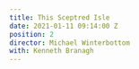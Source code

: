 ```yaml
---
title: This Sceptred Isle
date: 2021-01-11 09:14:00 Z
position: 2
director: Michael Winterbottom
with: Kenneth Branagh
---
```


